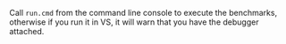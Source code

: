 Call `run.cmd` from the command line console to execute the benchmarks, otherwise if you run it in VS, it will warn that you have the debugger attached.
